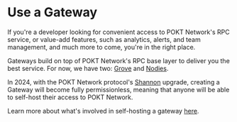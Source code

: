 # Use a Gateway

If you're a developer looking for convenient access to POKT Network's RPC service, or value-add features, such as analytics, alerts, and team management, and much more to come, you're in the right place.

Gateways build on top of POKT Network's RPC base layer to deliver you the best service. For now, we have two: [Grove](grove.md) and [Nodies](nodies.md).

In 2024, with the POKT Network protocol's [Shannon](../../readme/our-protocol/shannon/) upgrade, creating a Gateway will become fully permissionless, meaning that anyone will be able to self-host their access to POKT Network.

Learn more about what's involved in self-hosting a gateway [here](../../build-a-gateway/).
